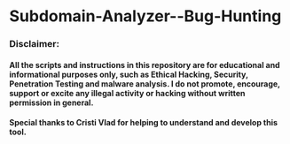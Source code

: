 # Subdomain-Analyzer--Bug-Hunting





### Disclaimer:
#### All the scripts and instructions in this repository are for educational and informational purposes only, such as Ethical Hacking, Security, Penetration Testing and malware analysis. I do not promote, encourage, support or excite any illegal activity or hacking without written permission in general.

#### Special thanks to Cristi Vlad for helping to understand and develop this tool.
